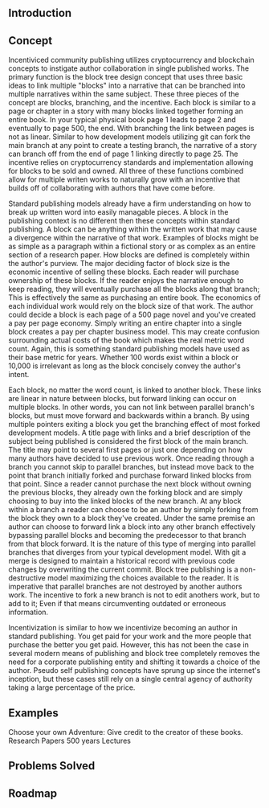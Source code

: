 ## Introduction

## Concept
Incentiviced community publishing utilizes cryptocurrency and blockchain concepts to instigate author collaboration in single published works. The primary function is the block tree design concept that uses three basic ideas to link multiple "blocks" into a narrative that can be branched into multiple narratives within the same subject. These three pieces of the concept are blocks, branching, and the incentive. Each block is similar to a page or chapter in a story with many blocks linked together forming an entire book. In your typical physical book page 1 leads to page 2 and eventually to page 500, the end. With branching the link between pages is not as linear. Similar to how development models utilizing git can fork the main branch at any point to create a testing branch, the narrative of a story can branch off from the end of page 1 linking directly to page 25. The incentive relies on cryptocurrency standards and implementation allowing for blocks to be sold and owned. All three of these functions combined allow for multiple writen works to naturally grow with an incentive that builds off of collaborating with authors that have come before.

Standard publishing models already have a firm understanding on how to break up written word into easily managable pieces. A block in the publishing context is no different then these concepts within standard publishing. A block can be anything within the written work that may cause a divergence within the narrative of that work. Examples of blocks might be as simple as a paragraph within a fictional story or as complex as an entire section of a research paper. How blocks are defined is completely within the author's purview. The major deciding factor of block size is the economic incentive of selling these blocks. Each reader will purchase ownership of these blocks. If the reader enjoys the narrative enough to keep reading, they will eventually purchase all the blocks along that branch; This is effectively the same as purchasing an entire book. The economics of each individual work would rely on the block size of that work. The author could decide a block is each page of a 500 page novel and you've created a pay per page economy. Simply writing an entire chapter into a single block creates a pay per chapter business model. This may create confusion surrounding actual costs of the book which makes the real metric word count. Again, this is something standard publishing models have used as their base metric for years. Whether 100 words exist within a block or 10,000 is irrelevant as long as the block concisely convey the author's intent.

Each block, no matter the word count, is linked to another block. These links are linear in nature between blocks, but forward linking can occur on multiple blocks. In other words, you can not link between parallel branch's blocks, but must move forward and backwards within a branch. By using multiple pointers exiting a block you get the branching effect of most forked development models. A title page with links and a brief description of the subject being published is considered the first block of the main branch. The title may point to several first pages or just one depending on how many authors have decided to use previous work. Once reading through a branch you cannot skip to parallel branches, but instead move back to the point that branch initially forked and purchase forward linked blocks from that point. Since a reader cannot purchase the next block without owning the previous blocks, they already own the forking block and are simply choosing to buy into the linked blocks of the new branch. At any block within a branch a reader can choose to be an author by simply forking from the block they own to a block they've created. Under the same premise an author can choose to forward link a block into any other branch effectively bypassing parallel blocks and becoming the predecessor to that branch from that block forward. It is the nature of this type of merging into parallel branches that diverges from your typical development model. With git a merge is designed to maintain a historical record with previous code changes by overwriting the current commit. Block tree publishing is a non-destructive model maximizing the choices available to the reader. It is imperative that parallel branches are not destroyed by another authors work. The incentive to fork a new branch is not to edit anothers work, but to add to it; Even if that means circumventing outdated or erroneous information. 

Incentivization is similar to how we incentivize becoming an author in standard publishing. You get paid for your work and the more people that purchase the better you get paid. However, this has not been the case in several modern means of publishing and block tree completely removes the need for a corporate publishing entity and shifting it towards a choice of the author. Pseudo self publishing concepts have sprung up since the internet's inception, but these cases still rely on a single central agency of authority taking a large percentage of the price.

## Examples

Choose your own Adventure: Give credit to the creator of these books.
Research Papers
500 years
Lectures

## Problems Solved

## Roadmap